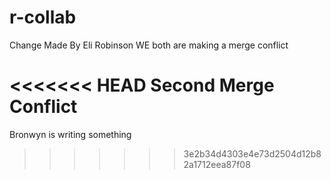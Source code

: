 # r-collab

Change Made By Eli Robinson
WE both are making a merge conflict

<<<<<<< HEAD
Second Merge Conflict
=======
Bronwyn is writing something
>>>>>>> 3e2b34d4303e4e73d2504d12b82a1712eea87f08
